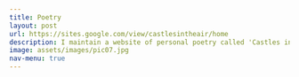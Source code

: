 ```yaml
---
title: Poetry
layout: post
url: https://sites.google.com/view/castlesintheair/home
description: I maintain a website of personal poetry called 'Castles in the Air'.
image: assets/images/pic07.jpg
nav-menu: true
---
```


